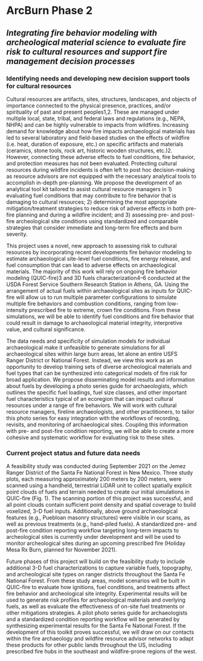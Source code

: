 # ArcBurn Phase 2
## *Integrating fire behavior modeling with archeological material science to evaluate fire risk to cultural resources and support fire management decision processes*

### Identifying needs and developing new decision support tools for cultural resources

Cultural resources are artifacts, sites, structures, landscapes, and objects of importance connected to the physical presence, practices, and/or spirituality of past and present peoples1,2. These are managed under multiple local, state, tribal, and federal laws and regulations (e.g., NEPA, NHPA) and can be highly vulnerable to impacts from wildfires. Increasing demand for knowledge about how fire impacts archaeological materials has led to several laboratory and field-based studies on the effects of wildfire (i.e. heat, duration of exposure, etc.) on specific artifacts and materials (ceramics, stone tools, rock art, historic wooden structures, etc.)2. However, connecting these adverse effects to fuel conditions, fire behavior, and protection measures has not been evaluated. Protecting cultural resources during wildfire incidents is often left to post hoc decision-making as resource advisors are not equipped with the necessary analytical tools to accomplish in-depth pre-planning. We propose the development of an analytical tool kit tailored to assist cultural resource managers in 1) evaluating fuel conditions that may contribute to fire behavior that is damaging to cultural resources; 2) determining the most appropriate mitigation/treatment strategies to reduce risk of adverse effects in both pre-fire planning and during a wildfire incident; and 3) assessing pre- and post-fire archeological site conditions using standardized and comparable strategies that consider immediate and long-term fire effects and burn severity. 
  
This project uses a novel, new approach to assessing risk to cultural resources by incorporating recent developments fire behavior modeling to estimate archaeological site-level fuel conditions, fire energy release, and fuel consumption that can lead to adverse effects on archaeological materials. The majority of this work will rely on ongoing fire behavior modeling (QUIC-fire)3 and 3D fuels characterization4–6 conducted at the USDA Forest Service Southern Research Station in Athens, GA. Using the arrangement of actual fuels within archaeological sites as inputs for QUIC-fire will allow us to run multiple parameter configurations to simulate multiple fire behaviors and combustion conditions, ranging from low-intensity prescribed fire to extreme, crown fire conditions. From these simulations, we will be able to identify fuel conditions and fire behavior that could result in damage to archaeological material integrity, interpretive value, and cultural significance. 

The data needs and specificity of simulation models for individual archaeological make it unfeasible to generate simulations for all archaeological sites within large burn areas, let alone an entire USFS Ranger District or National Forest. Instead, we view this work as an opportunity to develop training sets of diverse archeological materials and fuel types that can be synthesized into categorical models of fire risk for broad application. We propose disseminating model results and information about fuels by developing a photo series guide for archaeologists, which outlines the specific fuel loadings, fuel size classes, and other important fuel characteristics typical of an ecoregion that can impact cultural resources under a range of fire behaviors. We will work with cultural resource managers, fireline archaeologists, and other practitioners, to tailor this photo series for easy integration with the workflows of recording, revisits, and monitoring of archaeological sites. Coupling this information with pre- and post-fire condition reporting, we will be able to create a more cohesive and systematic workflow for evaluating risk to these sites.

### Current project status and future data needs

A feasibility study was conducted during September 2021 on the Jemez Ranger District of the Santa Fe National Forest in New Mexico. Three study plots, each measuring approximately 200 meters by 200 meters, were scanned using a handheld, terrestrial LiDAR unit to collect spatially explicit point clouds of fuels and terrain needed to create our initial simulations in QUIC-fire (Fig. 1). The scanning portion of this project was successful, and all point clouds contain sufficient point density and spatial coverage to build voxelized, 3-D fuel inputs. Additionally, above ground archaeological features (e.g., Puebloan masonry structures) were visible in our scans, as well as previous treatments (e.g., hand-piled fuels). A standardized pre- and post-fire condition reporting workflow targeting long-term impacts to archeological sites is currently under development and will be used to monitor archeological sites during an upcoming prescribed fire (Holiday Mesa Rx Burn, planned for November 2021). 
  
Future phases of this project will build on the feasibility study to include additional 3-D fuel characterizations to capture variable fuels, topography, and archeological site types on ranger districts throughout the Santa Fe National Forest. From these study areas, model scenarios will be built in QUIC-fire to evaluate how ignitions, fuel conditions, and treatments affect fire behavior and archeological site integrity. Experimental results will be used to generate risk profiles for archaeological materials and overlying fuels, as well as evaluate the effectiveness of on-site fuel treatments or other mitigations strategies. A pilot photo series guide for archaeologists and a standardized condition reporting workflow will be generated by synthesizing experimental results for the Santa Fe National Forest. If the development of this toolkit proves successful, we will draw on our contacts within the fire archaeology and wildfire resource advisor networks to adapt these products for other public lands throughout the US, including prescribed fire hubs in the southeast and wildfire-prone regions of the west.



